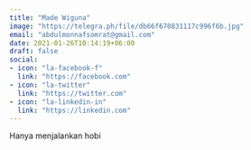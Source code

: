 ```yaml
---
title: "Made Wiguna"
image: "https://telegra.ph/file/db66f670831117c996f6b.jpg"
email: "abdulmonnafsomrat@gmail.com"
date: 2021-01-26T10:14:19+06:00
draft: false
social:
- icon: "la-facebook-f"
  link: "https://facebook.com"
- icon: "la-twitter"
  link: "https://twitter.com"
- icon: "la-linkedin-in"
  link: "https://linkedin.com"
---
```

Hanya menjalankan hobi